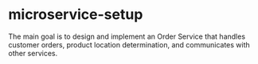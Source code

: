 # microservice-setup
The main goal is to design and implement an Order Service that handles customer orders, product location determination, and communicates with other services.
